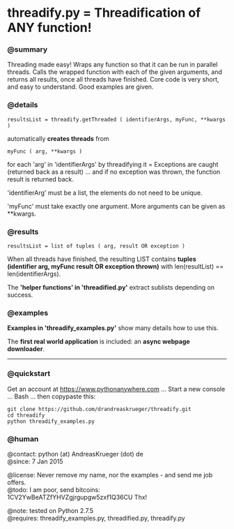 # threadify.py = Threadification of ANY function!

### @summary 

Threading made easy! Wraps any function so that it can be run in parallel threads. Calls the wrapped function with each of the given arguments, and returns all results, once all threads have finished. Core code is very short, and easy to understand. Good examples are given. 

### @details

    resultsList = threadify.getThreaded ( identifierArgs, myFunc, **kwargs )
    
automatically **creates threads** from 

    myFunc ( arg, **kwargs )

for each 'arg' in 'identifierArgs' by threadifying it = Exceptions are caught (returned back as a result) ... and if no exception was thrown, the function result is returned back. 

'identifierArg' must be a list, the elements do not need to be unique.

'myFunc' must take exactly one argument. More arguments can be given as **kwargs.

### @results 

    resultsList = list of tuples ( arg, result OR exception )

When all threads have finished, the resulting LIST contains **tuples (identifier arg, myFunc result OR exception thrown)** with len(resultList) == len(identifierArgs).

The **'helper functions' in 'threadified.py'** extract sublists depending on success. 

### @examples

**Examples in 'threadify_examples.py'** show many details how to use this.

The **first real world application** is included: an **async webpage downloader**.

- - -

### @quickstart
Get an account at https://www.pythonanywhere.com ... Start a new console ... Bash ... then copypaste this:

    git clone https://github.com/drandreaskrueger/threadify.git
    cd threadify
    python threadify_examples.py 
    

### @human

@contact:  python (at) AndreasKrueger (dot) de   
@since:    7 Jan 2015

@license:  Never remove my name, nor the examples - and send me job offers.  
@todo:     I am poor, send bitcoins: 1CV2YwBeATZfYHVZgjrgupgw5zxf1Q36CU Thx! 

@note:     tested on Python 2.7.5  
@requires: threadify_examples.py, threadified.py, threadify.py  



